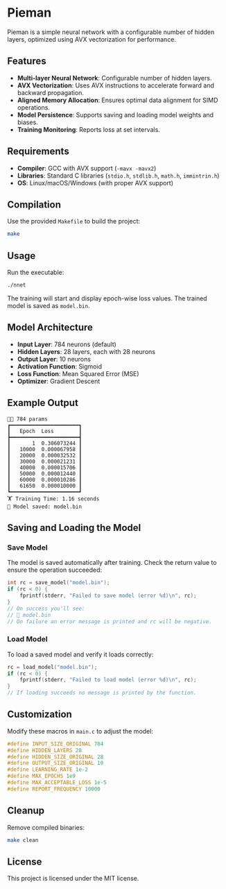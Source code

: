 # Pieman

Pieman is a simple neural network with a configurable number of hidden layers, 
optimized using AVX vectorization for performance. 

## Features

- **Multi-layer Neural Network**: Configurable number of hidden layers.
- **AVX Vectorization**: Uses AVX instructions to accelerate forward and backward propagation.
- **Aligned Memory Allocation**: Ensures optimal data alignment for SIMD operations.
- **Model Persistence**: Supports saving and loading model weights and biases.
- **Training Monitoring**: Reports loss at set intervals.

## Requirements

- **Compiler**: GCC with AVX support (`-mavx -mavx2`)
- **Libraries**: Standard C libraries (`stdio.h`, `stdlib.h`, `math.h`, `immintrin.h`)
- **OS**: Linux/macOS/Windows (with proper AVX support)

## Compilation

Use the provided `Makefile` to build the project:

```sh
make
```

## Usage

Run the executable:

```sh
./nnet
```

The training will start and display epoch-wise loss values. The trained model is saved as `model.bin`.

## Model Architecture

- **Input Layer**: 784 neurons (default)
- **Hidden Layers**: 28 layers, each with 28 neurons
- **Output Layer**: 10 neurons
- **Activation Function**: Sigmoid
- **Loss Function**: Mean Squared Error (MSE)
- **Optimizer**: Gradient Descent

## Example Output

```
👨‍🎓 784 params
┏━━━━━━━━━━━━━━━━━━━━━━┓
┃   Epoch  Loss        ┃
┣━━━━━━━━━━━━━━━━━━━━━━┫
┃       1  0.306073244 ┃
┃   10000  0.000067958 ┃
┃   20000  0.000032532 ┃
┃   30000  0.000021231 ┃
┃   40000  0.000015706 ┃
┃   50000  0.000012440 ┃
┃   60000  0.000010286 ┃
┃   61650  0.000010000 ┃
┗━━━━━━━━━━━━━━━━━━━━━━┛
🏋️ Training Time: 1.16 seconds
💾 Model saved: model.bin
```

## Saving and Loading the Model

### Save Model

The model is saved automatically after training. Check the return value to
ensure the operation succeeded:

```c
int rc = save_model("model.bin");
if (rc < 0) {
    fprintf(stderr, "Failed to save model (error %d)\n", rc);
}
// On success you'll see:
// 💾 model.bin
// On failure an error message is printed and rc will be negative.
```

### Load Model

To load a saved model and verify it loads correctly:

```c
rc = load_model("model.bin");
if (rc < 0) {
    fprintf(stderr, "Failed to load model (error %d)\n", rc);
}
// If loading succeeds no message is printed by the function.
```

## Customization

Modify these macros in `main.c` to adjust the model:

```c
#define INPUT_SIZE_ORIGINAL 784
#define HIDDEN_LAYERS 28
#define HIDDEN_SIZE_ORIGINAL 28
#define OUTPUT_SIZE_ORIGINAL 10
#define LEARNING_RATE 1e-2
#define MAX_EPOCHS 1e9
#define MAX_ACCEPTABLE_LOSS 1e-5
#define REPORT_FREQUENCY 10000
```

## Cleanup

Remove compiled binaries:

```sh
make clean
```

## License

This project is licensed under the MIT license.
